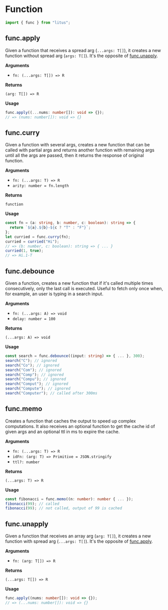 # Function

```ts
import { func } from "litus";
```

## func.apply

Given a function that receives a spread arg (`...args: T[]`), it creates
a new function without spread arg (`args: T[]`).
It's the opposite of [func.unapply](#funcunapply).

**Arguments**

- `fn: (...args: T[]) => R`

**Returns**

`(arg: T[]) => R`

**Usage**

```ts
func.apply((...nums: number[]): void => {});
// => (nums: number[]): void => {}
```

## func.curry

Given a function with several args, creates a new function that can be called
with partial args and returns another function with remaining args until
all the args are passed, then it returns the response of original function.

**Arguments**

- `fn: (...args: T) => R`
- `arity: number = fn.length`

**Returns**

`function`

**Usage**

```ts
const fn = (a: string, b: number, c: boolean): string => {
  return `${a}.${b}-${c ? "T" : "F"}`;
};
let curried = func.curry(fn);
curried = curried("Hi");
// => (b: number, c: boolean): string => { ... }
curried(1, true);
// => Hi.1-T
```

## func.debounce

Given a function, creates a new function that if it's called multiple times
consecutively, only the last call is executed. Useful to fetch only once when,
for example, an user is typing in a search input.

**Arguments**

- `fn: (...args: A) => void`
- `delay: number = 100`

**Returns**

`(...args: A) => void`

**Usage**

```ts
const search = func.debounce((input: string) => { ... }, 300);
search("C"); // ignored
search("Co"); // ignored
search("Com"); // ignored
search("Comp"); // ignored
search("Compu"); // ignored
search("Comput"); // ignored
search("Compute"); // ignored
search("Computer"); // called after 300ms
```

## func.memo

Creates a function that caches the output to speed up complex computations. It
also receives an optional function to get the cache id of given args and an
optional ttl in ms to expire the cache.

**Arguments**

- `fn: (...args: T) => R`
- `idFn: (arg: T) => Primitive = JSON.stringify`
- `ttl?: number`

**Returns**

`(...args: T) => R`

**Usage**

```ts
const fibonacci = func.memo((n: number): number { ... });
fibonacci(99); // called
fibonacci(99); // not called, output of 99 is cached
```

## func.unapply

Given a function that receives an array arg (`arg: T[]`), it creates
a new function with spread arg (`...args: T[]`).
It's the opposite of [func.apply](#funcapply).

**Arguments**

- `fn: (arg: T[]) => R`

**Returns**

`(...args: T[]) => R`

**Usage**

```ts
func.apply((nums: number[]): void => {});
// => (...nums: number[]): void => {}
```
